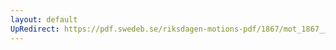 ```yaml
---
layout: default
UpRedirect: https://pdf.swedeb.se/riksdagen-motions-pdf/1867/mot_1867__ak__00133/mot_1867__ak__00133_046.pdf
---
```

